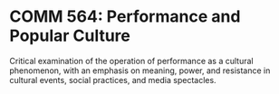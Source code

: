 # COMM 564: Performance and Popular Culture

Critical examination of the operation of performance as a cultural phenomenon, with an emphasis on meaning, power, and resistance in cultural events, social practices, and media spectacles.